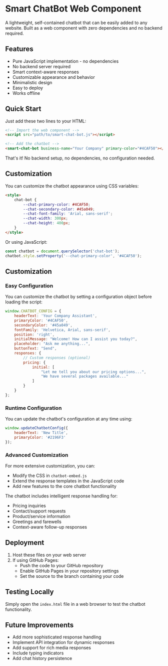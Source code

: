 # Smart ChatBot Web Component

A lightweight, self-contained chatbot that can be easily added to any website. Built as a web component with zero dependencies and no backend required.

## Features

- Pure JavaScript implementation - no dependencies
- No backend server required
- Smart context-aware responses
- Customizable appearance and behavior
- Minimalistic design
- Easy to deploy
- Works offline

## Quick Start

Just add these two lines to your HTML:

```html
<!-- Import the web component -->
<script src="path/to/smart-chat-bot.js"></script>

<!-- Add the chatbot -->
<smart-chat-bot business-name="Your Company" primary-color="#4CAF50"></smart-chat-bot>
```

That's it! No backend setup, no dependencies, no configuration needed.

## Customization

You can customize the chatbot appearance using CSS variables:

```html
<style>
    chat-bot {
        --chat-primary-color: #4CAF50;
        --chat-secondary-color: #45a049;
        --chat-font-family: 'Arial, sans-serif';
        --chat-width: 300px;
        --chat-height: 400px;
    }
</style>
```

Or using JavaScript:

```javascript
const chatbot = document.querySelector('chat-bot');
chatbot.style.setProperty('--chat-primary-color', '#4CAF50');
```

## Customization

### Easy Configuration
You can customize the chatbot by setting a configuration object before loading the script:

```javascript
window.CHATBOT_CONFIG = {
    headerText: 'Your Company Assistant',
    primaryColor: '#4CAF50',
    secondaryColor: '#45a049',
    fontFamily: 'Helvetica, Arial, sans-serif',
    position: 'right',
    initialMessage: "Welcome! How can I assist you today?",
    placeholder: "Ask me anything...",
    buttonText: "Send",
    responses: {
        // Custom responses (optional)
        pricing: {
            initial: [
                "Let me tell you about our pricing options...",
                "We have several packages available..."
            ]
        }
    }
};
```

### Runtime Configuration
You can update the chatbot's configuration at any time using:

```javascript
window.updateChatbotConfig({
    headerText: 'New Title',
    primaryColor: '#2196F3'
});
```

### Advanced Customization
For more extensive customization, you can:
- Modify the CSS in `chatbot-embed.js`
- Extend the response templates in the JavaScript code
- Add new features to the core chatbot functionality

The chatbot includes intelligent response handling for:
- Pricing inquiries
- Contact/support requests
- Product/service information
- Greetings and farewells
- Context-aware follow-up responses

## Deployment

1. Host these files on your web server
2. If using GitHub Pages:
   - Push the code to your GitHub repository
   - Enable GitHub Pages in your repository settings
   - Set the source to the branch containing your code

## Testing Locally

Simply open the `index.html` file in a web browser to test the chatbot functionality.

## Future Improvements

- Add more sophisticated response handling
- Implement API integration for dynamic responses
- Add support for rich media responses
- Include typing indicators
- Add chat history persistence